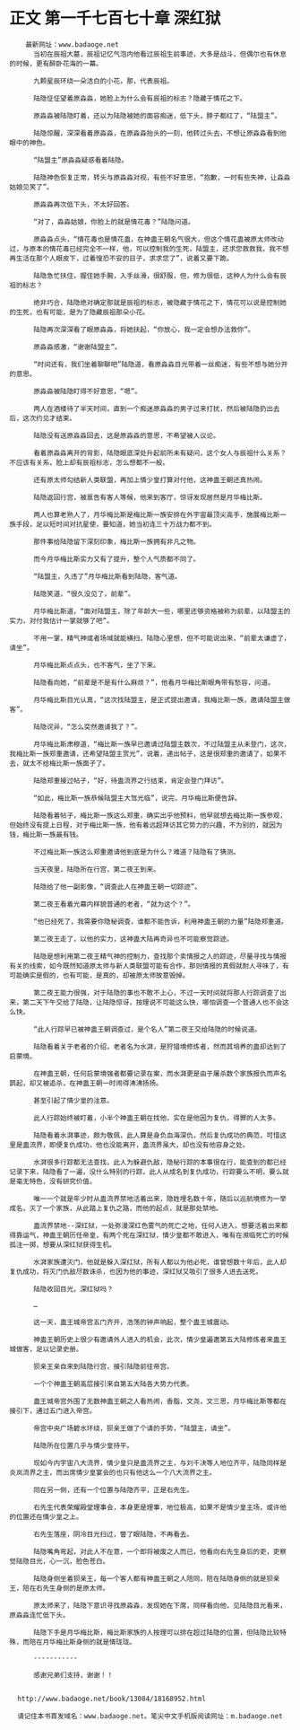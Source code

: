 # 正文 第一千七百七十章 深红狱
        最新网址：www.badaoge.net
          当初在辰祖大墓，辰祖记忆气泡内他看过辰祖生前事迹，大多是战斗，但偶尔也有休息的时候，更有醉卧花海的一幕。
      
          九颗星辰环绕一朵洁白的小花，那，代表辰祖。
      
          陆隐怔怔望着原淼淼，她脸上为什么会有辰祖的标志？隐藏于情花之下。
      
          原淼淼被陆隐盯着，还以为陆隐被她的面容痴迷，低下头，脖子都红了，“陆盟主”。
      
          陆隐惊醒，深深看着原淼淼，在原淼淼抬头的一刻，他转过头去，不想让原淼淼看到他眼中的神色。
      
          “陆盟主”原淼淼疑惑看着陆隐。
      
          陆隐神色恢复正常，转头与原淼淼对视，有些不好意思，“抱歉，一时有些失神，让淼淼姑娘见笑了”。
      
          原淼淼再次低下头，不太好回答。
      
          “对了，淼淼姑娘，你脸上的就是情花毒？”陆隐问道。
      
          原淼淼点头，“情花毒也是情花蛊，在神蛊王朝名气很大，但这个情花蛊被原太师改动过，与原本的情花毒已经完全不一样，他，可以控制我的生死，陆盟主，还求您救救我，我不想再生活在那个人眼皮下，过着惶恐不安的日子，求求您了”，说着又要下跪。
      
          陆隐急忙扶住，握住她手腕，入手丝滑，很舒服，但，修为很低，这种人为什么会有辰祖的标志？
      
          绝非巧合，陆隐绝对确定那就是辰祖的标志，被隐藏于情花之下，情花可以说是控制她的生死，也有可能，是为了隐藏辰祖那朵小花。
      
          陆隐再次深深看了眼原淼淼，将她扶起，“你放心，我一定会想办法救你”。
      
          原淼淼感激，“谢谢陆盟主”。
      
          “时间还有，我们坐着聊聊吧”陆隐道，看原淼淼目光带着一丝痴迷，有些不想与她分开的意思。
      
          原淼淼被陆隐盯得不好意思，“嗯”。
      
          两人在酒楼待了半天时间，直到一个痴迷原淼淼的男子过来打扰，然后被陆隐扔出去后，这次约见才结束。
      
          陆隐没有送原淼淼回去，这是原淼淼的意思，不希望被人议论。
      
          看着原淼淼离开的背影，陆隐眼底深处升起前所未有疑问，这个女人与辰祖什么关系？不应该有关系，脸上却有辰祖标志，怎么想都不一般。
      
          还有原太师勾结新人类联盟，再加上情少皇打算对付他，这神蛊王朝还真热闹。
      
          陆隐返回行宫，被禀告有客人等候，他来到客厅，惊讶发现居然是月华梅比斯。
      
          两人也算老熟人了，月华梅比斯是梅比斯一族安排在外宇宙最顶尖高手，施展梅比斯一族手段，足以短时间对抗星使，要知道，她当初连三十万战力都不到。
      
          那件事给陆隐留下深刻印象，梅比斯一族拥有非凡之物。
      
          而今月华梅比斯实力又有了提升，整个人气质都不同了。
      
          “陆盟主，久违了”月华梅比斯看到陆隐，客气道。
      
          陆隐笑道，“很久没见了，前辈”。
      
          月华梅比斯道，“面对陆盟主，除了年龄大一些，哪里还够资格被称为前辈，以陆盟主的实力，对付我估计一掌就够了吧”。
      
          不用一掌，精气神或者场域就能横扫，陆隐心里想，但不可能说出来，“前辈太谦虚了，请坐”。
      
          月华梅比斯点点头，也不客气，坐了下来。
      
          陆隐看向她，“前辈是不是有什么麻烦？”，他看月华梅比斯眼角带有愁容，问道。
      
          月华梅比斯目光认真，“这次找陆盟主，是正式提出邀请，我梅比斯一族，邀请陆盟主做客”。
      
          陆隐诧异，“怎么突然邀请我了？”。
      
          月华梅比斯肃穆道，“梅比斯一族早已邀请过陆盟主数次，不过陆盟主从未登门，这次，我梅比斯一族郑重邀请，还希望陆盟主赏光”，说着，递出帖子，这是很郑重的邀请了，如果不去，就太不给梅比斯一族面子了。
      
          陆隐郑重接过帖子，“好，待蛊流界之行结束，肯定会登门拜访”。
      
          “如此，梅比斯一族恭候陆盟主大驾光临”，说完，月华梅比斯便告辞。
      
          陆隐看着帖子，梅比斯一族这么郑重，确实出乎他预料，他早就想去梅比斯一族参观，但始终没有提上日程，对于梅比斯一族，他有着远超拜访其它势力的兴趣，不为别的，就因为钱，梅比斯一族最有钱。
      
          不过梅比斯一族这么郑重邀请他到底是为什么？难道？陆隐有了猜测。
      
          当天夜里，陆隐所在行宫，第二夜王到来。
      
          陆隐给了他一副影像，“调查此人在神蛊王朝一切踪迹”。
      
          第二夜王看着光幕内样貌普通的老者，“就为这个？”。
      
          “他已经死了，我需要你隐秘调查，谁都不能告诉，利用神蛊王朝的力量”陆隐郑重道。
      
          第二夜王走了，以他的实力，这神蛊大陆再奇异也不可能察觉踪迹。
      
          陆隐是想利用第二夜王精气神的控制力，查找那个卖情报之人的踪迹，尽量寻找与情报有关的线索，如今既然知道原太师与新人类联盟可能有合作，那则情报的真假就耐人寻味了，有可能确实是假的，也有可能，是真的，却被原太师故意毁掉。
      
          第二夜王能力很强，对于陆隐的事也不敢不上心，不过一天时间就将那人行踪调查了出来，第二天下午交给了陆隐，让陆隐惊讶，按理说不可能这么快，哪怕调查一个普通人也不会这么快。
      
          “此人行踪早已被神蛊王朝调查过，是个名人”第二夜王交给陆隐的时候说道。
      
          陆隐看着关于老者的介绍，老者名为水湃，是狩猎境修炼者，然而其培养的蛊却达到了启蒙境。
      
          在神蛊王朝，任何启蒙境强者都要记录在案，而水湃更是由于屠杀数个家族报仇而声名鹊起，却又被追杀，在神蛊王朝一时闹得沸沸扬扬。
      
          甚至引起了情少皇的注意。
      
          此人行踪始终被盯着，小半个神蛊王朝在找他，实在是他因为复仇，得罪的人太多。
      
          陆隐看着水湃事迹，颇为敬佩，此人算是身负血海深仇，然后复仇成功的典范，可惜这里是蛊流界，即便复仇成功，他也没能离开，蛊流界虽大，却也没有他容身之处。
      
          水湃很多行踪都无法查找，此人为躲避仇敌，隐秘行踪的本事很在行，能查到的都已经记录下来，陆隐看了一遍，没什么特别的行踪，此人从成名到复仇成功，行踪要么不明，要么就是毫无特色，没有研究价值。
      
          唯一一个就是年少时从蛊流界禁地活着出来，隐姓埋名数十年，随后以巡航境修为一举成名，灭了一个家族，从此踏上复仇之路，而他的起点，就是那处禁地。
      
          蛊流界禁地--深红狱，一处弥漫深红色雾气的死亡之地，任何人进入，想要活着出来都得靠运气，神蛊王朝历任帝皇，有两个死在深红狱，情少皇都不敢进入，唯有在濒临死亡的时候孤注一掷，想要从深红狱获得生机。
      
          水湃家族遭灭门，他就是躲入深红狱，所有人都以为他必死，谁曾想数十年后，此人却复仇成功，将灭门仇敌尽数诛杀，也因为他的事迹，深红狱又吸引了很多人进去送死。
      
          陆隐收回目光，深红狱吗？
      
          …
      
          这一天，蛊王城帝宫五门齐开，浩荡的钟声响起，整个蛊王城震动。
      
          神蛊王朝历史上很少有邀请外人进入的机会，此次，情少皇遍邀第五大陆修炼者来蛊王城做客，足以记录史册。
      
          狈亲王亲自来到陆隐行宫，接引陆隐前往帝宫。
      
          一个个神蛊王朝高层接引来自第五大陆各大势力代表。
      
          蛊王城帝宫外围了无数神蛊王朝之人看热闹，香脂，文尧，文三思，月华梅比斯等都在接引下，通过五门进入帝宫。
      
          帝宫中央广场碧水环绕，狈亲王做了个请的手势，“陆盟主，请坐”。
      
          陆隐所在位置几乎与情少皇持平。
      
          现如今内宇宙八大流界，情少皇只是蛊流界之主，与刘千决等人地位齐平，陆隐同样是炎岚流界之主，而出席情少皇宴会的也只有他这么一个八大流界之主。
      
          同在另一侧，还有一个位置与陆隐齐平，正是右先生。
      
          右先生代表荣耀殿堂理事会，本身更是理事，地位极高，如果不是情少皇主场，或许他的位置还在情少皇之上。
      
          右先生落座，阴冷目光扫过，瞥了眼陆隐，不再看去。
      
          陆隐嘴角弯起，对此人不在意，一个即将被废之人而已，他看向右先生身后的吏，吏察觉陆隐目光，心一沉，脸色苍白。
      
          陆隐身侧坐着狈亲王，每一个客人都有神蛊王朝之人陪同，陪在陆隐身侧的就是狈亲王，陪在右先生身侧的是原太师。
      
          原太师来了，陆隐下意识寻找原淼淼，发现她在下席，同样看向他，见陆隐目光看来，原淼淼连忙低下头。
      
          陆隐下手是月华梅比斯，梅比斯家族的人按理可以排在超过陆隐的位置，但陆隐比较特殊，而陪在月华梅比斯身侧的就是情珑珑。
      
          -----------
      
          感谢兄弟们支持，谢谢！！
      
      
      http://www.badaoge.net/book/13084/18168952.html
      
      请记住本书首发域名：www.badaoge.net。笔尖中文手机版阅读网址：m.badaoge.net